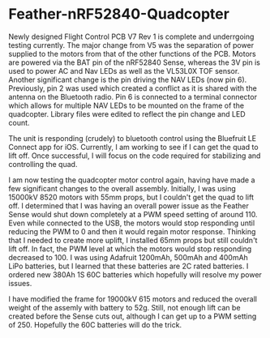# Feather-nRF52840-Quadcopter

Newly designed Flight Control PCB V7 Rev 1 is complete and underrgoing testing currently.  The major change from V5 was the separation of power supplied to the motors from that of the other functions of the PCB.  Motors are powered via the BAT pin of the nRF52840 Sense, whereas the 3V pin is used to power AC and Nav LEDs as well as the VL53L0X TOF sensor.  Another significant change is the pin driving the NAV LEDs (now pin 6). Previously, pin 2 was used which created a conflict as it is shared with the antenna on the Bluetooth radio.  Pin 6 is connected to a terminal connector which allows for multiple NAV LEDs to be mounted on the frame of the quadcopter.  Library files were edited to reflect the pin change and LED count.

The unit is responding (crudely) to bluetooth control using the Bluefruit LE Connect app for iOS.  Currently, I am working to see if I can get the quad to lift off.  Once successful, I will focus on the code required for stabilizing and controlling the quad.  

I am now testing the quadcopter motor control again, having have made a few significant changes to the overall assembly.  Initially, I was using 15000kV 8520 motors with 55mm props, but I couldn't get the quad to lift off.  I determined that I was having an overall power issue as the Feather Sense would shut down completely at a PWM speed setting of around 110.  Even while connected to the USB, the motors would stop responding until reducing the PWM to 0 and then it would regain motor response.  Thinking that I needed to create more uplift, I installed 65mm props but still couldn't lift off.  In fact, the PWM level at which the motors would stop responding decreased to 100.  I was using Adafruit 1200mAh, 500mAh and 400mAh LiPo batteries, but I learned that these batteries are 2C rated batteries.  I ordered new 380Ah 1S 60C  batteries which hopefully will resolve my power issues.

I have modified the frame for 19000kV 615 motors and reduced the overall weight of the assemly with battery to 52g.  Still, not enough lift can be created before the Sense cuts out, although I can get up to a PWM setting of 250.  Hopefully the 60C batteries will do the trick.
  
 
